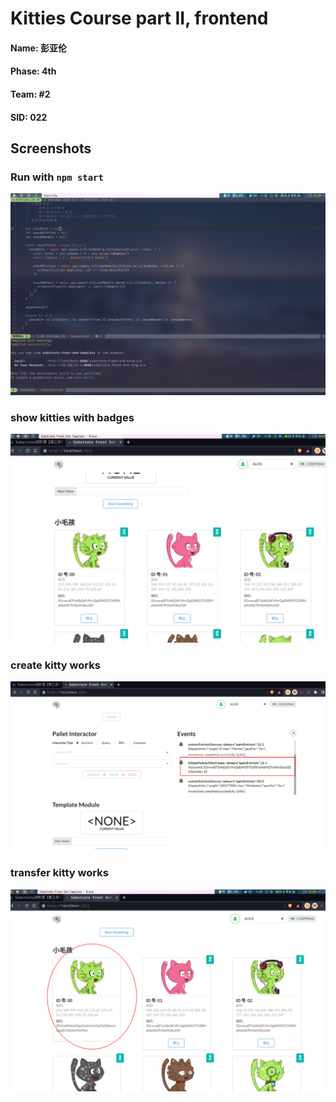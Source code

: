 # Kitties Course part II, frontend

#### Name: 彭亚伦
#### Phase: 4th
#### Team: #2
#### SID: 022

## Screenshots
### Run with `npm start`
![npm start](https://raw.githubusercontent.com/Arstman/kitties-frontend/main/screenshots/kitties-front-end-runing.png)



### show kitties with badges
![Create Kitty](https://raw.githubusercontent.com/Arstman/kitties-frontend/main/screenshots/kitties-front-end-runing-create.png)


### create kitty works
![Create Kitty](https://raw.githubusercontent.com/Arstman/kitties-frontend/main/screenshots/kitties-front-end-create-works.png)


### transfer kitty works
![after transfer](https://raw.githubusercontent.com/Arstman/kitties-frontend/main/screenshots/kitties-front-end-runing-after-transfer.png)
